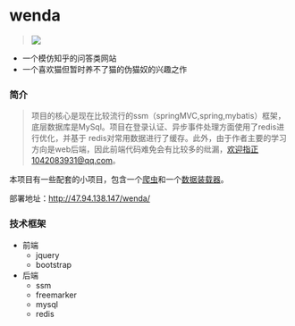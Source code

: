 # wenda 
>![](https://github.com/xiao1z/wenda/raw/master/src/main/webapp/WEB-INF/static/img/log_icon.jpg) 
* 一个模仿知乎的问答类网站
* 一个喜欢猫但暂时养不了猫的伪猫奴的兴趣之作



### 简介
> 项目的核心是现在比较流行的ssm（springMVC,spring,mybatis）框架，底层数据库是MySql。项目在登录认证、异步事件处理方面使用了redis进行优化，并基于
redis对常用数据进行了缓存。此外，由于作者主要的学习方向是web后端，因此前端代码难免会有比较多的纰漏，欢迎指正1042083931@qq.com。

本项目有一些配套的小项目，包含一个[爬虫](https://github.com/xiao1z/wenda_crawler)和一个[数据装载器](https://github.com/xiao1z/wenda_data_loader)。

部署地址：http://47.94.138.147/wenda/

### 技术框架
* 前端
  * jquery
  * bootstrap
* 后端
  * ssm
  * freemarker
  * mysql
  * redis
